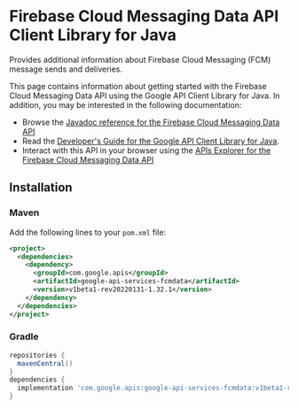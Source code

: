 # Firebase Cloud Messaging Data API Client Library for Java

Provides additional information about Firebase Cloud Messaging (FCM) message sends and deliveries.

This page contains information about getting started with the Firebase Cloud Messaging Data API
using the Google API Client Library for Java. In addition, you may be interested
in the following documentation:

* Browse the [Javadoc reference for the Firebase Cloud Messaging Data API][javadoc]
* Read the [Developer's Guide for the Google API Client Library for Java][google-api-client].
* Interact with this API in your browser using the [APIs Explorer for the Firebase Cloud Messaging Data API][api-explorer]

## Installation

### Maven

Add the following lines to your `pom.xml` file:

```xml
<project>
  <dependencies>
    <dependency>
      <groupId>com.google.apis</groupId>
      <artifactId>google-api-services-fcmdata</artifactId>
      <version>v1beta1-rev20220131-1.32.1</version>
    </dependency>
  </dependencies>
</project>
```

### Gradle

```gradle
repositories {
  mavenCentral()
}
dependencies {
  implementation 'com.google.apis:google-api-services-fcmdata:v1beta1-rev20220131-1.32.1'
}
```

[javadoc]: https://googleapis.dev/java/google-api-services-fcmdata/latest/index.html
[google-api-client]: https://github.com/googleapis/google-api-java-client/
[api-explorer]: https://developers.google.com/apis-explorer/#p/fcmdata/v1/
